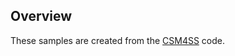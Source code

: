 Overview
--------
These samples are created from the [CSM4SS](https://github.com/yamitarek/CSM4SS) code.

